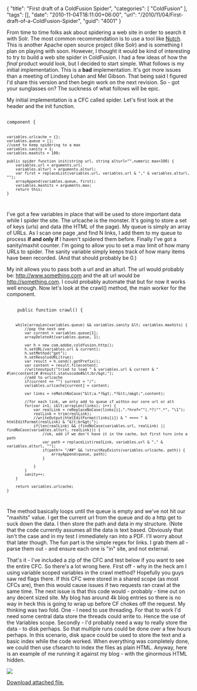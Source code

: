 {
	"title": "First draft of a ColdFusion Spider",
	"categories": [
		"ColdFusion"
	],
	"tags": [],
	"date": "2010-11-04T18:11:00+06:00",
	"url": "/2010/11/04/First-draft-of-a-ColdFusion-Spider",
	"guid": "4001"
}

From time to time folks ask about spidering a web site in order to search it with Solr. The most common recommendation is to use a tool like <a href="http://nutch.apache.org/">Nutch</a>. This is another Apache open source project (like Solr) and is something I plan on playing with soon. However, I thought it would be kind of interesting to try to build a web site spider in ColdFusion. I had a few ideas of how the <i>final</i> product would look, but I decided to start simple. What follows is my initial implementation. This is a <b>bad</b> implementation. It's got more issues than a meeting of Lindsey Lohan and Mel Gibson. That being said I figured I'd share this version and then begin work on the next revision. So - got your sunglasses on? The suckness of what follows will be epic.
<!--more-->
<p>

My initial implementation is a CFC called spider. Let's first look at the header and the init function.

<p>

<code>
component {

	variables.urlcache = {};
	variables.queue = [];
	//used to keep spidering to a max
	variables.sanity = 1;
	variables.maxhits = 100;
	
	public spider function init(string url, string alturl="",numeric max=100) {
		variables.url = arguments.url;
		variables.alturl = arguments.alturl;
		var first = replaceList(variables.url, variables.url & "," & variables.alturl, "");
		arrayAppend(variables.queue, first);
		variables.maxhits = arguments.max;
		return this;
	}
</code>

<p>

I've got a few variables in place that will be used to store important data while I spider the site. The urlcache is the monster. It's going to store a set of keys (urls) and data (the HTML of the page). My queue is simply an array of URLs. As I scan one page ,and find N links, I add them to my queue to process <b>if and only if</b> I haven't spidered them before. Finally I've got a sanity/maxhit counter. I'm going to allow you to set a max limit of how many URLs to spider. The sanity variable simply keeps track of how many items have been recorded. (And that should probably be 0.) 

<p>

My init allows you to pass both a url and an alturl. The url would probably be: http://www.something.com and the alt url would be http://something.com. I could probably automate that but for now it works well enough. Now let's look at the crawl() method, the main worker for the component.

<p>

<code>
	public function crawl() {

		while(arrayLen(variables.queue) && variables.sanity &lt; variables.maxhits) {
			//pop the next one
			var current = variables.queue[1];
			arrayDeleteAt(variables.queue, 1);

			var h = new com.adobe.coldfusion.http();
			h.setURL(variables.url & current);
			h.setMethod("get");
			h.setResolveURL(true);
			var result = h.send().getPrefix();
			var content = result.filecontent;
			//writeoutput("tried to load " & variables.url & current & " #len(content)# #result.statuscode#&lt;br/&gt;");
			//add to urlcache
			if(current == "") current = "/";
			variables.urlcache[current] = content;

			var links = reMatchNoCase("&lt;a.*?&gt;.*?&lt;/a&gt;",content);

			//for each link, we only add to queue if within our core url or alt
			for(var i=1; i&lt;arrayLen(links); i++) {
				var realLink = reReplaceNoCase(links[i],".*href=""(.*?)"".*", "\1");
				realLink = trim(realLink);
				//writeOutput(htmlEditFormat(links[i]) & " ==== " & htmlEditFormat(realLink) & "&lt;br&gt;");
				if(len(realLink) && (findNoCase(variables.url, realLink) || findNoCase(variables.alturl, realLink))) {
					//ok, add if we don't have it in the cache, but first turn into a path
					var path = replaceList(realLink, variables.url & "," & variables.alturl, "");
					if(path!= "/##" && !structKeyExists(variables.urlcache, path)) {
						arrayAppend(queue, path);
					}
						
				}
			}			
			sanity++;
		}		
		
		return variables.urlcache;
	}
</code>

<p>

The method basically loops until the queue is empty and we've not hit our "maxhits" value. I get the current url from the queue and do a http get to suck down the data. I then store the path and data in my structure. (Note that the code currently assumes all the data is text based. Obviously that isn't the case and in my test I immediately ran into a PDF. I'll worry about that later though. The fun part is the simple regex for links. I grab them all - parse them out - and ensure each one is "in" site, and not external. 

<p>

That's it - I've included a zip of the CFC and test below if you want to see the entire CFC. So there's a lot wrong here. First off - why in the heck am I using variable scoped variables in the crawl method? Hopefully you guys saw red flags there. If this CFC were stored in a shared scope (as most CFCs are), then this would cause issues if two requests ran crawl at the same time. The next issue is that this code would - probably - time out on any decent sized site. My blog has around 4k blog entries so there is no way in heck this is going to wrap up before CF chokes off the request. My thinking was two fold. One - I need to use threading. For that to work I'd need some central data store the threads could write to. Hence the use of the Variables scope. Secondly - I'd probably need a way to really store the data - to disk perhaps. So that multiple runs could be done over a few hours perhaps. In this scenario, disk space could be used to store the text and a basic index while the code worked. When everything was completely done, we could then use cfsearch to index the files as plain HTML. Anyway, here is an example of me running it against my blog - with the ginormous HTML hidden.

<p>



<img src="https://static.raymondcamden.com/images/screen38.png" /><p><a href='enclosures/C%3A%5Chosts%5C2009%2Ecoldfusionjedi%2Ecom%5Cenclosures%2Ftest2%2Ezip'>Download attached file.</a></p>
